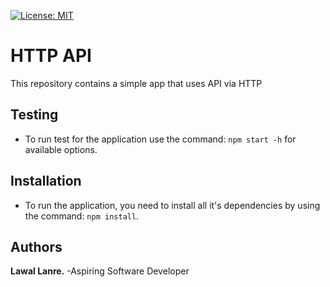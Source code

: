 [![License: MIT](https://img.shields.io/badge/License-MIT-yellow.svg)](https://opensource.org/licenses/MIT)

# HTTP API 
This repository contains a simple app that uses API via HTTP 

## Testing
- To run test for the application use the command: `npm start -h` for available options.

## Installation
- To run the application, you need to install all it's dependencies by using the command: `npm install`.

## Authors
**Lawal Lanre.** -Aspiring Software Developer
